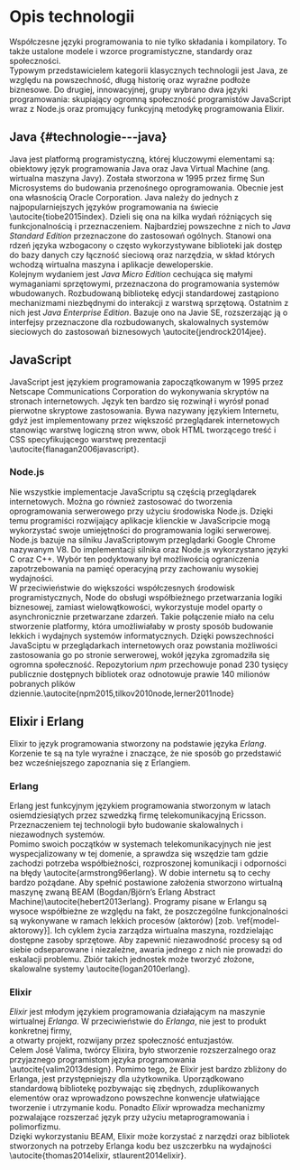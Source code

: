 # Opis technologii

Współczesne języki programowania to nie tylko składania i kompilatory. To także ustalone modele i wzorce programistyczne, standardy oraz społeczności.  
Typowym przedstawicielem kategorii klasycznych technologii jest Java, ze względu na powszechność, długą historię oraz wyraźne podłoże biznesowe. Do drugiej, innowacyjnej, grupy wybrano dwa języki programowania: skupiający ogromną społeczność programistów JavaScript wraz z Node.js oraz promujący funkcyjną metodykę programowania Elixir.

## Java {#technologie---java}

Java jest platformą programistyczną, której kluczowymi elementami są: obiektowy język programowania Java oraz Java Virtual Machine (ang. wirtualna maszyna Javy). Została stworzona w 1995 przez firmę Sun Microsystems do budowania przenośnego oprogramowania. Obecnie jest ona własnością Oracle Corporation. Java należy do jednych z najpopularniejszych języków programowania na świecie \autocite{tiobe2015index}.
Dzieli się ona na kilka wydań różniących się funkcjonalnością i przeznaczeniem. Najbardziej powszechne z nich to *Java Standard Edition* przeznaczone do zastosowań ogólnych. Stanowi ona rdzeń języka wzbogacony o często wykorzystywane biblioteki jak dostęp do bazy danych czy łączność sieciową oraz narzędzia, w skład których wchodzą wirtualna maszyna i aplikacje deweloperskie.  
Kolejnym wydaniem jest *Java Micro Edition* cechująca się małymi wymaganiami sprzętowymi, przeznaczona do programowania systemów wbudowanych. Rozbudowaną bibliotekę edycji standardowej zastąpiono mechanizmami niezbędnymi do interakcji z warstwą sprzętową. 
Ostatnim z nich jest *Java Enterprise Edition*. Bazuje ono na Javie SE, rozszerzając ją o interfejsy przeznaczone dla rozbudowanych, skalowalnych systemów sieciowych do zastosowań biznesowych \autocite{jendrock2014jee}.

## JavaScript

JavaScript jest językiem programowania zapoczątkowanym w 1995 przez Netscape Communications Corporation do wykonywania skryptów na stronach internetowych. Język ten bardzo się rozwinął i wyrósł ponad pierwotne skryptowe zastosowania. Bywa nazywany językiem Internetu, gdyż jest implementowany przez większość przeglądarek internetowych stanowiąc warstwę logiczną stron www, obok HTML tworzącego treść i CSS specyfikującego warstwę prezentacji \autocite{flanagan2006javascript}.

### Node.js

Nie wszystkie implementacje JavaScriptu są częścią przeglądarek internetowych. Można go również zastosować do tworzenia oprogramowania serwerowego przy użyciu środowiska Node.js. Dzięki temu programiści rozwijający aplikacje klienckie w JavaScripcie mogą wykorzystać swoje umiejętności do programowania logiki serwerowej. Node.js bazuje na silniku JavaScriptowym przeglądarki Google Chrome nazywanym V8. Do implementacji silnika oraz Node.js wykorzystano języki C oraz C++. Wybór ten podyktowany był możliwością ograniczenia zapotrzebowania na pamięć operacyjną przy zachowaniu wysokiej wydajności.  
W przeciwieństwie do większości współczesnych środowisk programistycznych, Node do obsługi współbieżnego przetwarzania logiki biznesowej, zamiast wielowątkowości, wykorzystuje model oparty o asynchronicznie przetwarzane zdarzeń. Takie połączenie miało na celu stworzenie platformy, która umożliwiałaby w prosty sposób budowanie lekkich i wydajnych systemów informatycznych. Dzięki powszechności JavaSciptu w przeglądarkach internetowych oraz powstania możliwości zastosowania go po stronie serwerowej, wokół języka zgromadziła się ogromna społeczność. Repozytorium *npm* przechowuje ponad 230 tysięcy publicznie dostępnych bibliotek oraz odnotowuje prawie 140 milionów pobranych plików dziennie.\autocite{npm2015,tilkov2010node,lerner2011node}

## Elixir i Erlang

Elixir to język programowania stworzony na podstawie języka *Erlang*.  Korzenie te są na tyle wyraźne i znaczące, że nie sposób go przedstawić bez wcześniejszego zapoznania się z Erlangiem.

### Erlang

Erlang jest funkcyjnym językiem programowania stworzonym w latach osiemdziesiątych przez szwedzką firmę telekomunikacyjną Ericsson. Przeznaczeniem tej technologii było budowanie skalowalnych i niezawodnych systemów.  
Pomimo swoich początków w systemach telekomunikacyjnych nie jest wyspecjalizowany w tej domenie, a sprawdza się wszędzie tam gdzie zachodzi potrzeba współbieżności, rozproszonej komunikacji i odporności na błędy \autocite{armstrong96erlang}. W dobie internetu są to cechy bardzo pożądane. Aby spełnić postawione założenia stworzono wirtualną maszynę zwaną BEAM (Bogdan/Björn’s Erlang Abstract Machine)\autocite{hebert2013erlang}. Programy pisane w Erlangu są wysoce współbieżne ze względu na fakt, że poszczególne funkcjonalności są wykonywane w ramach lekkich procesów (aktorów) [zob. \ref{model-aktorowy}]. Ich cyklem życia zarządza wirtualna maszyna, rozdzielając dostępne zasoby sprzętowe. Aby zapewnić niezawodność procesy są od siebie odseparowane i niezależne, awaria jednego z nich nie prowadzi do eskalacji problemu. Zbiór takich jednostek może tworzyć złożone, skalowalne systemy \autocite{logan2010erlang}.

### Elixir

*Elixir* jest młodym językiem programowania działającym na maszynie wirtualnej *Erlanga*. W przeciwieństwie do *Erlanga*, nie jest to produkt konkretnej firmy,  
a otwarty projekt, rozwijany przez społeczność entuzjastów.  
Celem José Valima, twórcy Elixira, było stworzenie rozszerzalnego oraz przyjaznego programistom języka programowania \autocite{valim2013design}. Pomimo tego, że Elixir jest bardzo zbliżony do Erlanga, jest przystępniejszy dla użytkownika. Uporządkowano standardową bibliotekę pozbywając się zbędnych, zduplikowanych elementów oraz wprowadzono powszechne konwencje ułatwiające tworzenie i utrzymanie kodu. Ponadto *Elixir* wprowadza mechanizmy pozwalające rozszerzać język przy użyciu metaprogramowania i polimorfizmu.  
Dzięki wykorzystaniu BEAM, Elixir może korzystać z narzędzi oraz bibliotek stworzonych na potrzeby Erlanga kodu bez uszczerbku na wydajności \autocite{thomas2014elixir, stlaurent2014elixir}.